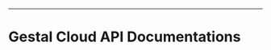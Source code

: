 <p align="center">
  <img src="https://raw.githubusercontent.com/jyga/gestal-cloud-docs/master/.github/logo.svg" alt=""/>
</p>

<hr>

# Gestal Cloud API Documentations
